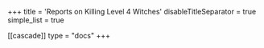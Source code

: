 +++
title = 'Reports on Killing Level 4 Witches'
disableTitleSeparator = true
simple_list = true

[[cascade]]
  type = "docs"
+++

